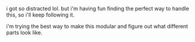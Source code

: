 i got so distracted lol. but i'm having fun finding the perfect way to handle this, so i'll keep following it. 

i'm trying the best way to make this modular and figure out what different parts look like. 